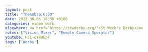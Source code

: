 ```yaml
---
layout: post
title: "The&nbsp;6:30"
date: 2021-06-06 18:30 +0100
categories: video work
elsewhere: <a href="https://stwderby.org/">St Werb's Derby</a>
roles: ["Vision Mixer", "Remote Camera Operator"]
youtube: H3I-oY8UEp4
tags: ['Werbs']
---
```


